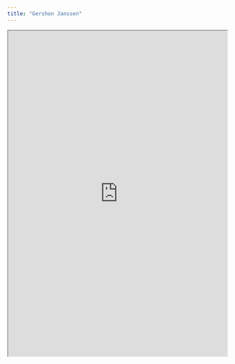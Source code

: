 ```yaml
---
title: "Gershon Janssen"
---
```




<iframe height="750" width="100%" src="https://ewelton.github.io/ktest/wiki.html#Gershon%20Janssen"></iframe>
